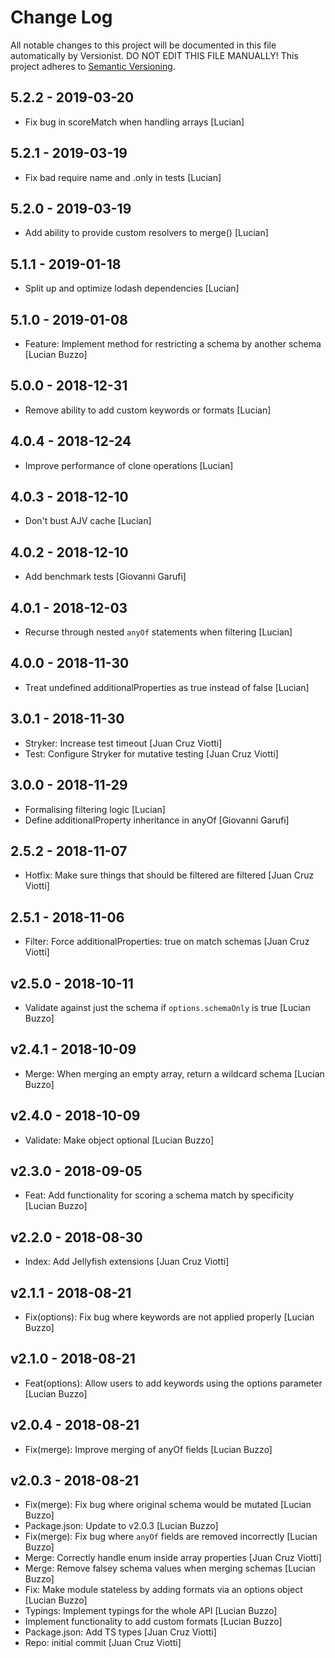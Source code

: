 # Change Log

All notable changes to this project will be documented in this file
automatically by Versionist. DO NOT EDIT THIS FILE MANUALLY!
This project adheres to [Semantic Versioning](http://semver.org/).

## 5.2.2 - 2019-03-20

* Fix bug in scoreMatch when handling arrays [Lucian]

## 5.2.1 - 2019-03-19

* Fix bad require name and .only in tests [Lucian]

## 5.2.0 - 2019-03-19

* Add ability to provide custom resolvers to merge() [Lucian]

## 5.1.1 - 2019-01-18

* Split up and optimize lodash dependencies [Lucian]

## 5.1.0 - 2019-01-08

* Feature: Implement method for restricting a schema by another schema [Lucian Buzzo]

## 5.0.0 - 2018-12-31

* Remove ability to add custom keywords or formats [Lucian]

## 4.0.4 - 2018-12-24

* Improve performance of clone operations [Lucian]

## 4.0.3 - 2018-12-10

* Don't bust AJV cache [Lucian]

## 4.0.2 - 2018-12-10

* Add benchmark tests [Giovanni Garufi]

## 4.0.1 - 2018-12-03

* Recurse through nested `anyOf` statements when filtering [Lucian]

## 4.0.0 - 2018-11-30

* Treat undefined additionalProperties as true instead of false [Lucian]

## 3.0.1 - 2018-11-30

* Stryker: Increase test timeout [Juan Cruz Viotti]
* Test: Configure Stryker for mutative testing [Juan Cruz Viotti]

## 3.0.0 - 2018-11-29

* Formalising filtering logic [Lucian]
* Define additionalProperty inheritance in anyOf [Giovanni Garufi]

## 2.5.2 - 2018-11-07

* Hotfix: Make sure things that should be filtered are filtered [Juan Cruz Viotti]

## 2.5.1 - 2018-11-06

* Filter: Force additionalProperties: true on match schemas [Juan Cruz Viotti]

## v2.5.0 - 2018-10-11

* Validate against just the schema if `options.schemaOnly` is true [Lucian Buzzo]

## v2.4.1 - 2018-10-09

* Merge: When merging an empty array, return a wildcard schema [Lucian Buzzo]

## v2.4.0 - 2018-10-09

* Validate: Make object optional [Lucian Buzzo]

## v2.3.0 - 2018-09-05

* Feat: Add functionality for scoring a schema match by specificity [Lucian Buzzo]

## v2.2.0 - 2018-08-30

* Index: Add Jellyfish extensions [Juan Cruz Viotti]

## v2.1.1 - 2018-08-21

* Fix(options): Fix bug where keywords are not applied properly [Lucian Buzzo]

## v2.1.0 - 2018-08-21

* Feat(options): Allow users to add keywords using the options parameter [Lucian Buzzo]

## v2.0.4 - 2018-08-21

* Fix(merge): Improve merging of anyOf fields [Lucian Buzzo]

## v2.0.3 - 2018-08-21

* Fix(merge): Fix bug where original schema would be mutated [Lucian Buzzo]
* Package.json: Update to v2.0.3 [Lucian Buzzo]
* Fix(merge): Fix bug where `anyOf` fields are removed incorrectly [Lucian Buzzo]
* Merge: Correctly handle enum inside array properties [Juan Cruz Viotti]
* Merge: Remove falsey schema values when merging schemas [Lucian Buzzo]
* Fix: Make module stateless by adding formats via an options object [Lucian Buzzo]
* Typings: Implement typings for the whole API [Lucian Buzzo]
* Implement functionality to add custom formats [Lucian Buzzo]
* Package.json: Add TS types [Juan Cruz Viotti]
* Repo: initial commit [Juan Cruz Viotti]
